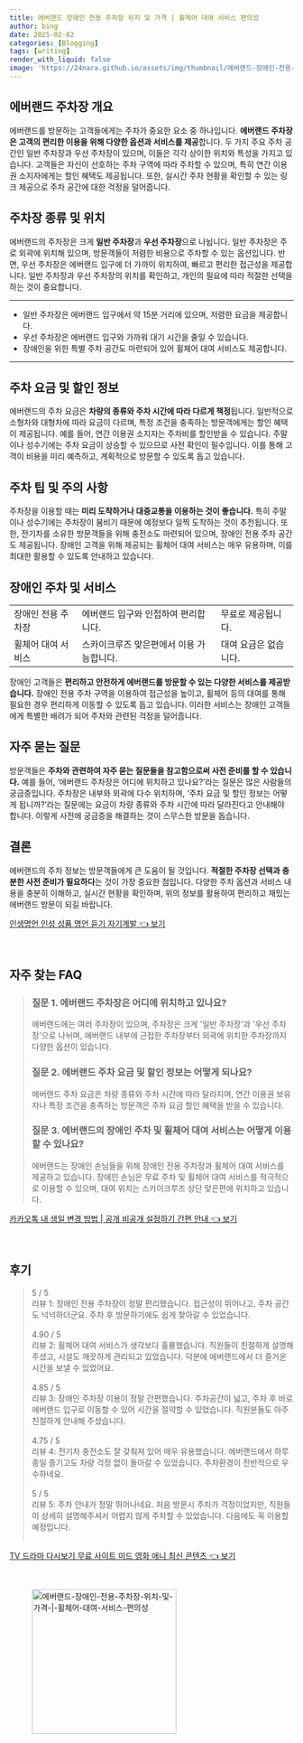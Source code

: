 ```yaml
---
title: 에버랜드 장애인 전용 주차장 위치 및 가격 | 휠체어 대여 서비스 편의성
author: bing
date: 2025-02-02
categories: [Blogging]
tags: [writing]
render_with_liquid: false
image: 'https://24nara.github.io/assets/img/thumbnail/에버랜드-장애인-전용-주차장-위치-및-가격-|-휠체어-대여-서비스-편의성.webp'
---
```



<h2 id='에버랜드 주차장 개요'>에버랜드 주차장 개요</h2>

<p>에버랜드를 방문하는 고객들에게는 주차가 중요한 요소 중 하나입니다. <b>에버랜드 주차장은 고객의 편리한 이용을 위해 다양한 옵션과 서비스를 제공</b>합니다. 두 가지 주요 주차 공간인 일반 주차장과 우선 주차장이 있으며, 이들은 각각 상이한 위치와 특성을 가지고 있습니다. 고객들은 자신이 선호하는 주차 구역에 따라 주차할 수 있으며, 특히 연간 이용권 소지자에게는 할인 혜택도 제공됩니다. 또한, 실시간 주차 현황을 확인할 수 있는 링크 제공으로 주차 공간에 대한 걱정을 덜어줍니다.</p>

<h2 id='주차장 종류 및 위치'>주차장 종류 및 위치</h2>

<p>에버랜드의 주차장은 크게 <b>일반 주차장</b>과 <b>우선 주차장</b>으로 나뉩니다. 일반 주차장은 주로 외곽에 위치해 있으며, 방문객들이 저렴한 비용으로 주차할 수 있는 옵션입니다. 반면, 우선 주차장은 에버랜드 입구에 더 가까이 위치하여, 빠르고 편리한 접근성을 제공합니다. 일반 주차장과 우선 주차장의 위치를 확인하고, 개인의 필요에 따라 적절한 선택을 하는 것이 중요합니다.</p>

<hr />

<ul>
    <li>일반 주차장은 에버랜드 입구에서 약 15분 거리에 있으며, 저렴한 요금을 제공합니다.</li>
    <li>우선 주차장은 에버랜드 입구와 가까워 대기 시간을 줄일 수 있습니다.</li>
    <li>장애인을 위한 특별 주차 공간도 마련되어 있어 휠체어 대여 서비스도 제공합니다.</li>
</ul>

<hr />

<h2 id='주차 요금 및 할인 정보'>주차 요금 및 할인 정보</h2>

<p>에버랜드의 주차 요금은 <b>차량의 종류와 주차 시간에 따라 다르게 책정</b>됩니다. 일반적으로 소형차와 대형차에 따라 요금이 다르며, 특정 조건을 충족하는 방문객에게는 할인 혜택이 제공됩니다. 예를 들어, 연간 이용권 소지자는 주차비를 할인받을 수 있습니다. 주말이나 성수기에는 주차 요금이 상승할 수 있으므로 사전 확인이 필수입니다. 이를 통해 고객이 비용을 미리 예측하고, 계획적으로 방문할 수 있도록 돕고 있습니다.</p>

<h2 id='주차 팁 및 주의 사항'>주차 팁 및 주의 사항</h2>

<p>주차장을 이용할 때는 <b>미리 도착하거나 대중교통을 이용하는 것이 좋습니다.</b> 특히 주말이나 성수기에는 주차장이 붐비기 때문에 예정보다 일찍 도착하는 것이 추천됩니다. 또한, 전기차를 소유한 방문객들을 위해 충전소도 마련되어 있으며, 장애인 전용 주차 공간도 제공됩니다. 장애인 고객을 위해 제공되는 휠체어 대여 서비스는 매우 유용하며, 이를 최대한 활용할 수 있도록 안내하고 있습니다.</p>

<h2 id='장애인 주차 및 서비스'>장애인 주차 및 서비스</h2>

<table>
    <tr>
        <td>장애인 전용 주차장</td>
        <td>에버랜드 입구와 인접하여 편리합니다.</td>
        <td>무료로 제공됩니다.</td>
    </tr>
    <tr>
        <td>휠체어 대여 서비스</td>
        <td>스카이크루즈 맞은편에서 이용 가능합니다.</td>
        <td>대여 요금은 없습니다.</td>
    </tr>
</table>

<p>장애인 고객들은 <b>편리하고 안전하게 에버랜드를 방문할 수 있는 다양한 서비스를 제공받습니다.</b> 장애인 전용 주차 구역을 이용하여 접근성을 높이고, 휠체어 등의 대여를 통해 필요한 경우 편리하게 이동할 수 있도록 돕고 있습니다. 이러한 서비스는 장애인 고객들에게 특별한 배려가 되어 주차와 관련된 걱정을 덜어줍니다.</p>

<h2 id='자주 묻는 질문'>자주 묻는 질문</h2>

<p>방문객들은 <b>주차와 관련하여 자주 묻는 질문들을 참고함으로써 사전 준비를 할 수 있습니다.</b> 예를 들어, ‘에버랜드 주차장은 어디에 위치하고 있나요?’라는 질문은 많은 사람들의 궁금증입니다. 주차장은 내부와 외곽에 다수 위치하며, ‘주차 요금 및 할인 정보는 어떻게 됩니까?’라는 질문에는 요금이 차량 종류와 주차 시간에 따라 달라진다고 안내해야 합니다. 이렇게 사전에 궁금증을 해결하는 것이 스무스한 방문을 돕습니다.</p>

<h2 id='결론'>결론</h2>

<p>에버랜드의 주차 정보는 방문객들에게 큰 도움이 될 것입니다. <b>적절한 주차장 선택과 충분한 사전 준비가 필요하다</b>는 것이 가장 중요한 점입니다. 다양한 주차 옵션과 서비스 내용을 충분히 이해하고, 실시간 현황을 확인하며, 위의 정보를 활용하여 편리하고 재밌는 에버랜드 방문이 되길 바랍니다.</p>


<p><a class="click-button" title="인생명언 인성 성품 명언 듣기 자기계발" href="https://24nara.github.io/posts/%EC%9D%B8%EC%83%9D%EB%AA%85%EC%96%B8-%EC%9D%B8%EC%84%B1-%EC%84%B1%ED%92%88-%EB%AA%85%EC%96%B8-%EB%93%A3%EA%B8%B0-%EC%9E%90%EA%B8%B0%EA%B3%84%EB%B0%9C/" rel="dofollow">인생명언 인성 성품 명언 듣기 자기계발 👈 보기</a></p><br>
<h2 id='자주_찾는_FAQ'>자주 찾는 FAQ</h2>
<div itemscope="" itemtype="https://schema.org/FAQPage"> 
<blockquote> 
<div itemscope="" itemprop="mainEntity" itemtype="https://schema.org/Question"> 
<h3 itemprop="name">질문 1. 에버랜드 주차장은 어디에 위치하고 있나요?</h3> 
<div itemscope="" itemprop="acceptedAnswer" itemtype="https://schema.org/Answer"> 
<span itemprop="text"> 
<p>에버랜드에는 여러 주차장이 있으며, 주차장은 크게 '일반 주차장'과 '우선 주차장'으로 나뉘며, 에버랜드 내부에 근접한 주차장부터 외곽에 위치한 주차장까지 다양한 옵션이 있습니다.</p> 
</span> 
</div> 
</div> 
<div itemscope="" itemprop="mainEntity" itemtype="https://schema.org/Question"> 
<h3 itemprop="name">질문 2. 에버랜드 주차 요금 및 할인 정보는 어떻게 되나요?</h3> 
<div itemscope="" itemprop="acceptedAnswer" itemtype="https://schema.org/Answer"> 
<span itemprop="text"> 
<p>에버랜드 주차 요금은 차량 종류와 주차 시간에 따라 달라지며, 연간 이용권 보유자나 특정 조건을 충족하는 방문객은 주차 요금 할인 혜택을 받을 수 있습니다.</p> 
</span> 
</div> 
</div> 
<div itemscope="" itemprop="mainEntity" itemtype="https://schema.org/Question"> 
<h3 itemprop="name">질문 3. 에버랜드의 장애인 주차 및 휠체어 대여 서비스는 어떻게 이용할 수 있나요?</h3> 
<div itemscope="" itemprop="acceptedAnswer" itemtype="https://schema.org/Answer"> 
<span itemprop="text"> 
<p>에버랜드는 장애인 손님들을 위해 장애인 전용 주차장과 휠체어 대여 서비스를 제공하고 있습니다. 장애인 손님은 무료 주차 및 휠체어 대여 서비스를 적극적으로 이용할 수 있으며, 대여 위치는 스카이크루즈 상단 맞은편에 위치하고 있습니다.</p> 
</span> 
</div> 
</div> 
</blockquote> 
</div>
<p><a class="click-button" title="카카오톡 내 생일 변경 방법 | 공개 비공개 설정하기 간편 안내" href="https://24nara.github.io/posts/%EC%B9%B4%EC%B9%B4%EC%98%A4%ED%86%A1-%EB%82%B4-%EC%83%9D%EC%9D%BC-%EB%B3%80%EA%B2%BD-%EB%B0%A9%EB%B2%95-%EA%B3%B5%EA%B0%9C-%EB%B9%84%EA%B3%B5%EA%B0%9C-%EC%84%A4%EC%A0%95%ED%95%98%EA%B8%B0-%EA%B0%84%ED%8E%B8-%EC%95%88%EB%82%B4/" rel="dofollow">카카오톡 내 생일 변경 방법 | 공개 비공개 설정하기 간편 안내 👈 보기</a></p><br>
<h2 id='후기'>후기</h2>
<div itemscope itemtype="https://schema.org/Product">
  <blockquote>
  <div itemprop="review" itemscope itemtype="https://schema.org/Review">
      <div itemprop="reviewRating" itemscope itemtype="https://schema.org/Rating"> <span itemprop="ratingValue">5</span> / <span itemprop="bestRating">5</span> </div>
      <span itemprop="reviewBody">리뷰 1: 장애인 전용 주차장이 정말 편리했습니다. 접근성이 뛰어나고, 주차 공간도 넉넉하더군요. 주차 후 방문하기에도 쉽게 찾아갈 수 있었습니다.</span>
  </div>
  <br>
  <div itemprop="review" itemscope itemtype="https://schema.org/Review">
      <div itemprop="reviewRating" itemscope itemtype="https://schema.org/Rating"> <span itemprop="ratingValue">4.90</span> / <span itemprop="bestRating">5</span> </div>
      <span itemprop="reviewBody">리뷰 2: 휠체어 대여 서비스가 생각보다 훌륭했습니다. 직원들이 친절하게 설명해 주셨고, 시설도 깨끗하게 관리되고 있었습니다. 덕분에 에버랜드에서 더 즐거운 시간을 보낼 수 있었어요.</span>
  </div>
  <br>
  <div itemprop="review" itemscope itemtype="https://schema.org/Review">
      <div itemprop="reviewRating" itemscope itemtype="https://schema.org/Rating"> <span itemprop="ratingValue">4.85</span> / <span itemprop="bestRating">5</span> </div>
      <span itemprop="reviewBody">리뷰 3: 장애인 주차장 이용이 정말 간편했습니다. 주차공간이 넓고, 주차 후 바로 에버랜드 입구로 이동할 수 있어 시간을 절약할 수 있었습니다. 직원분들도 아주 친절하게 안내해 주셨습니다.</span>
  </div>
  <br>
  <div itemprop="review" itemscope itemtype="https://schema.org/Review">
      <div itemprop="reviewRating" itemscope itemtype="https://schema.org/Rating"> <span itemprop="ratingValue">4.75</span> / <span itemprop="bestRating">5</span> </div>
      <span itemprop="reviewBody">리뷰 4: 전기차 충전소도 잘 갖춰져 있어 매우 유용했습니다. 에버랜드에서 하루 종일 즐기고도 차량 걱정 없이 돌아갈 수 있었습니다. 주차환경이 전반적으로 우수하네요.</span>
  </div>
  <br>
  <div itemprop="review" itemscope itemtype="https://schema.org/Review">
      <div itemprop="reviewRating" itemscope itemtype="https://schema.org/Rating"> <span itemprop="ratingValue">5</span> / <span itemprop="bestRating">5</span> </div>
      <span itemprop="reviewBody">리뷰 5: 주차 안내가 정말 뛰어나네요. 처음 방문시 주차가 걱정이었지만, 직원들이 상세히 설명해주셔서 어렵지 않게 주차할 수 있었습니다. 다음에도 꼭 이용할 예정입니다.</span>
  </div>
  <br>
  </blockquote>
</div>
<p><a class="click-button" title="TV 드라마 다시보기 무료 사이트 미드 영화 애니 최신 콘텐츠" href="https://24nara.github.io/posts/TV-%EB%93%9C%EB%9D%BC%EB%A7%88-%EB%8B%A4%EC%8B%9C%EB%B3%B4%EA%B8%B0-%EB%AC%B4%EB%A3%8C-%EC%82%AC%EC%9D%B4%ED%8A%B8-%EB%AF%B8%EB%93%9C-%EC%98%81%ED%99%94-%EC%95%A0%EB%8B%88-%EC%B5%9C%EC%8B%A0-%EC%BD%98%ED%85%90%EC%B8%A0/" rel="dofollow">TV 드라마 다시보기 무료 사이트 미드 영화 애니 최신 콘텐츠 👈 보기</a></p><br>
<figure class="image"><img src="https://24nara.github.io/assets/img/thumbnail/에버랜드-장애인-전용-주차장-위치-및-가격-|-휠체어-대여-서비스-편의성.webp" alt="에버랜드-장애인-전용-주차장-위치-및-가격-|-휠체어-대여-서비스-편의성" width="256" height="256"></figure>